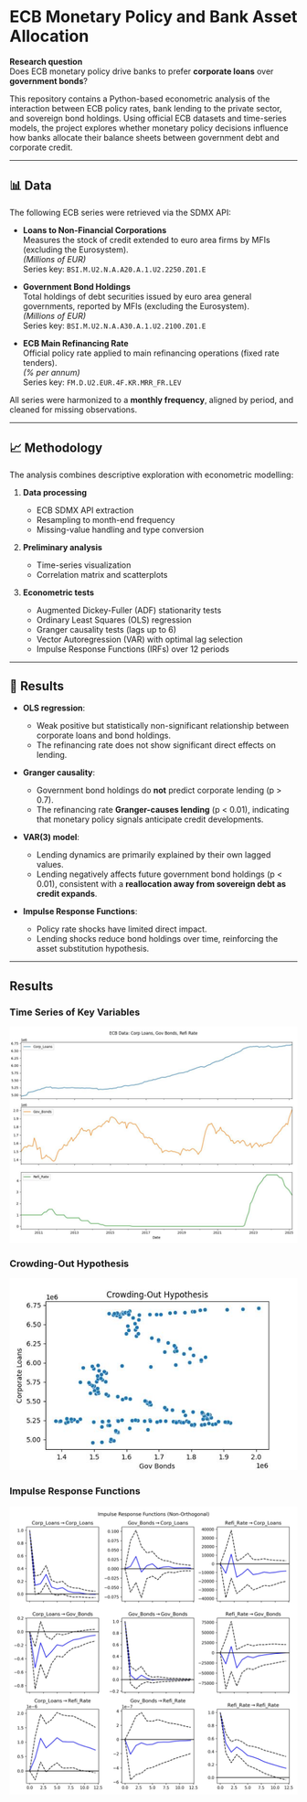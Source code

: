 # ECB Monetary Policy and Bank Asset Allocation

**Research question**  
Does ECB monetary policy drive banks to prefer **corporate loans** over **government bonds**?

This repository contains a Python-based econometric analysis of the interaction between ECB policy rates, bank lending to the private sector, and sovereign bond holdings. Using official ECB datasets and time-series models, the project explores whether monetary policy decisions influence how banks allocate their balance sheets between government debt and corporate credit.

---

## 📊 Data

The following ECB series were retrieved via the SDMX API:

- **Loans to Non-Financial Corporations**  
  Measures the stock of credit extended to euro area firms by MFIs (excluding the Eurosystem).  
  *(Millions of EUR)*  
  Series key: `BSI.M.U2.N.A.A20.A.1.U2.2250.Z01.E`

- **Government Bond Holdings**  
  Total holdings of debt securities issued by euro area general governments, reported by MFIs (excluding the Eurosystem).  
  *(Millions of EUR)*  
  Series key: `BSI.M.U2.N.A.A30.A.1.U2.2100.Z01.E`

- **ECB Main Refinancing Rate**  
  Official policy rate applied to main refinancing operations (fixed rate tenders).  
  *(% per annum)*  
  Series key: `FM.D.U2.EUR.4F.KR.MRR_FR.LEV`

All series were harmonized to a **monthly frequency**, aligned by period, and cleaned for missing observations.

---

## 📈 Methodology

The analysis combines descriptive exploration with econometric modelling:

1. **Data processing**  
   - ECB SDMX API extraction  
   - Resampling to month-end frequency  
   - Missing-value handling and type conversion  

2. **Preliminary analysis**  
   - Time-series visualization  
   - Correlation matrix and scatterplots  

3. **Econometric tests**  
   - Augmented Dickey-Fuller (ADF) stationarity tests  
   - Ordinary Least Squares (OLS) regression  
   - Granger causality tests (lags up to 6)  
   - Vector Autoregression (VAR) with optimal lag selection  
   - Impulse Response Functions (IRFs) over 12 periods  

---

## 📑 Results

- **OLS regression**:  
  - Weak positive but statistically non-significant relationship between corporate loans and bond holdings.  
  - The refinancing rate does not show significant direct effects on lending.

- **Granger causality**:  
  - Government bond holdings do **not** predict corporate lending (p > 0.7).  
  - The refinancing rate **Granger-causes lending** (p < 0.01), indicating that monetary policy signals anticipate credit developments.

- **VAR(3) model**:  
  - Lending dynamics are primarily explained by their own lagged values.  
  - Lending negatively affects future government bond holdings (p < 0.01), consistent with a **reallocation away from sovereign debt as credit expands**.

- **Impulse Response Functions**:  
  - Policy rate shocks have limited direct impact.  
  - Lending shocks reduce bond holdings over time, reinforcing the asset substitution hypothesis.

---

## Results

### Time Series of Key Variables
![Time Series](Figures/TS_plot.jpg)

### Crowding-Out Hypothesis
![Crowding-Out](Figures/Scatterplot_crowdout.jpg)

### Impulse Response Functions
![Impulse Responses](Figures/IRF_plot.jpg)


